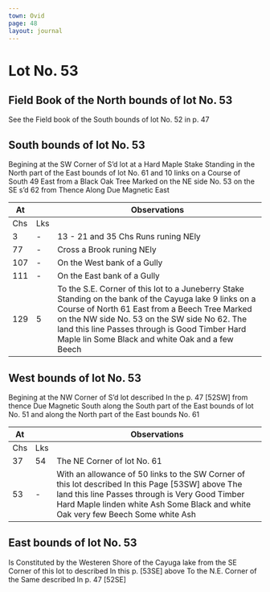 ```yaml
---
town: Ovid
page: 48
layout: journal
---
```


# Lot No. 53

## Field Book of the North bounds of lot No. 53

See the Field book of the South bounds of lot No. 52 in p. 47

## South bounds of lot No. 53

Begining at the SW Corner of S’d lot at a Hard Maple Stake Standing in the North part of the East bounds of lot No. 61 and 10 links on a Course of South 49 East from a Black Oak Tree Marked on the NE side No. 53 on the SE s’d 62 from Thence Along Due Magnetic East 

| At |    | Observations |
| -- | -- | ------------ |
| Chs | Lks | |
3 | - | 13 - 21 and 35 Chs Runs runing NEly
77 | - | Cross a Brook runing NEly
107 | - | On the West bank of a Gully
111 | - | On the East bank of a Gully
129 | 5 | To the S.E. Corner of this lot to a Juneberry Stake Standing on the bank of the Cayuga lake 9 links on a Course of North 61 East from a Beech Tree Marked on the NW side No. 53 on the SW side No 62. The land this line Passes through is Good Timber Hard Maple lin Some Black and white Oak and a few Beech

## West bounds of lot No. 53

Begining at the NW Corner of S’d lot described In the p. 47 [52SW] from thence Due Magnetic South along the South part of the East bounds of lot No. 51 and along the North part of the East bounds No. 61

| At |    | Observations |
| -- | -- | ------------ |
| Chs | Lks | |
37 | 54 | The NE Corner of lot No. 61
53 | - | With an allowance of 50 links to the SW Corner of this lot described In this Page [53SW] above The land this line Passes through is Very Good Timber Hard Maple linden white Ash Some Black and white Oak very few Beech Some white Ash

## East bounds of lot No. 53

Is Constituted by the Westeren Shore of the Cayuga lake from the SE Corner of this lot to described In this p. [53SE] above To the N.E. Corner of the Same described In p. 47 [52SE]

